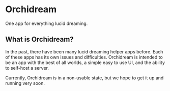 # Orchidream
One app for everything lucid dreaming.

## What is Orchidream?
In the past, there have been many lucid dreaming helper apps before. Each of these apps has its own issues and difficulties.
Orchidream is intended to be an app with the best of all worlds, a simple easy to use UI, and the ability to self-host a server.

Currently, Orchidream is in a non-usable state, but we hope to get it up and running very soon.
